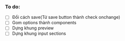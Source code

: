 ### To do:
- [ ] Đổi cách save(Từ save button thành check onchange)
- [ ] Gom options thành components
- [ ] Dựng khung preview
- [ ] Dựng khung input sections